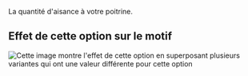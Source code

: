 La quantité d'aisance à votre poitrine.

## Effet de cette option sur le motif

![Cette image montre l'effet de cette option en superposant plusieurs variantes qui ont une valeur différente pour cette option](bent_chestease_sample.svg "Effet de cette option sur le motif")
